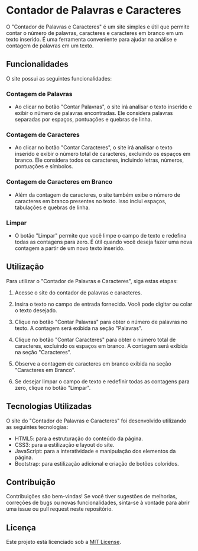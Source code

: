 # Contador de Palavras e Caracteres

O "Contador de Palavras e Caracteres" é um site simples e útil que permite contar o número de palavras, caracteres e caracteres em branco em um texto inserido. É uma ferramenta conveniente para ajudar na análise e contagem de palavras em um texto.

## Funcionalidades

O site possui as seguintes funcionalidades:

### Contagem de Palavras

- Ao clicar no botão "Contar Palavras", o site irá analisar o texto inserido e exibir o número de palavras encontradas. Ele considera palavras separadas por espaços, pontuações e quebras de linha.

### Contagem de Caracteres

- Ao clicar no botão "Contar Caracteres", o site irá analisar o texto inserido e exibir o número total de caracteres, excluindo os espaços em branco. Ele considera todos os caracteres, incluindo letras, números, pontuações e símbolos.

### Contagem de Caracteres em Branco

- Além da contagem de caracteres, o site também exibe o número de caracteres em branco presentes no texto. Isso inclui espaços, tabulações e quebras de linha.

### Limpar

- O botão "Limpar" permite que você limpe o campo de texto e redefina todas as contagens para zero. É útil quando você deseja fazer uma nova contagem a partir de um novo texto inserido.

## Utilização

Para utilizar o "Contador de Palavras e Caracteres", siga estas etapas:

1. Acesse o site do contador de palavras e caracteres.

2. Insira o texto no campo de entrada fornecido. Você pode digitar ou colar o texto desejado.

3. Clique no botão "Contar Palavras" para obter o número de palavras no texto. A contagem será exibida na seção "Palavras".

4. Clique no botão "Contar Caracteres" para obter o número total de caracteres, excluindo os espaços em branco. A contagem será exibida na seção "Caracteres".

5. Observe a contagem de caracteres em branco exibida na seção "Caracteres em Branco".

6. Se desejar limpar o campo de texto e redefinir todas as contagens para zero, clique no botão "Limpar".

## Tecnologias Utilizadas

O site do "Contador de Palavras e Caracteres" foi desenvolvido utilizando as seguintes tecnologias:

- HTML5: para a estruturação do conteúdo da página.
- CSS3: para a estilização e layout do site.
- JavaScript: para a interatividade e manipulação dos elementos da página.
- Bootstrap: para estilização adicional e criação de botões coloridos.

## Contribuição

Contribuições são bem-vindas! Se você tiver sugestões de melhorias, correções de bugs ou novas funcionalidades, sinta-se à vontade para abrir uma issue ou pull request neste repositório.

## Licença

Este projeto está licenciado sob a [MIT License](LICENSE).